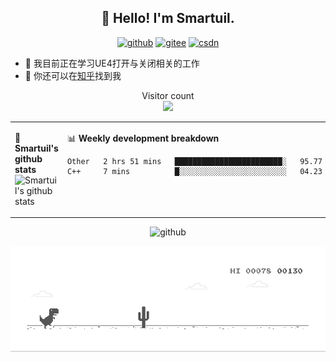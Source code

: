 <h2 align="center">👋 Hello! I'm Smartuil.</h2>
<p align="center">
  <a href="https://github.com/Smartuil"><img src="https://img.shields.io/badge/GitHub-24292e" alt="github"></a>
  <a href="https://gitee.com/smartuil"><img src="https://img.shields.io/badge/Gitee-fe7300" alt="gitee"></a>
  <a href="https://www.zhihu.com/people/Smartuil."><img src="https://img.shields.io/badge/dynamic/json?color=blue&label=%E7%9F%A5%E4%B9%8E%E5%85%B3%E6%B3%A8%E8%80%85&query=%24.data.totalSubs&url=https%3A%2F%2Fapi.spencerwoo.com%2Fsubstats%2F%3Fsource%3Dzhihu%26queryKey%3DSmartuil." alt="csdn"></a>
</p>

- 🔭 我目前正在学习UE4打开与关闭相关的工作
- 🌱 你还可以在[知乎](https://www.zhihu.com/people/Smartuil.)找到我

<p align="center"> 
  Visitor count<br>
  <img src="https://profile-counter.glitch.me/smartuil/count.svg" />
</p>

<table>
<td valign="top" width="50%">

👀 **Smartuil's github stats**
![Smartuil's github stats](https://github-readme-stats.vercel.app/api?username=smartuil&show_icons=true)

</td>
<td valign="top" width="50%">

📊 **Weekly development breakdown**
<!--START_SECTION:waka-->

```txt
Other   2 hrs 51 mins   ████████████████████████░   95.77 %
C++     7 mins          █░░░░░░░░░░░░░░░░░░░░░░░░   04.23 %
```

<!--END_SECTION:waka-->

</td>
</table>

<p align="center">
  <img src="https://github-profile-trophy.vercel.app/?username=smartuil" alt="github">
</p>
 
<p align="center">
  <img src="https://raw.githubusercontent.com/praveenscience/praveenscience/master/dino.gif" alt="github">
</p>


<!--
- 👯 I’m looking to collaborate on ...
- 🤔 I’m looking for help with ...
- 💬 Ask me about ...
- 📫 How to reach me: ...
- 😄 Pronouns: ...
- ⚡ Fun fact: ...
![Smartuil's github stats](https://github-readme-stats.vercel.app/api?username=smartuil&show_icons=true)
![Dino](https://github.com/Smartuil/Smartuil/blob/master/dino.gif)
![Dino](https://github.com/Smartuil/Smartuil/blob/master/Spiderman.gif)
<p align="center">
  <img src="https://github.com/Smartuil/Smartuil/blob/master/welcome.gif?raw=true" alt="github">
</p>
![Dino](https://github.com/Smartuil/Smartuil/blob/master/1.gif?raw=true)
-->
